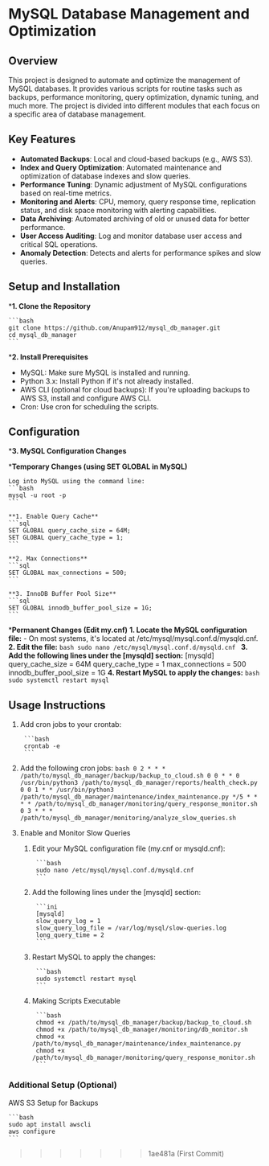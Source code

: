 # MySQL Database Management and Optimization

## Overview

This project is designed to automate and optimize the management of MySQL databases. It provides various scripts for routine tasks such as backups, performance monitoring, query optimization, dynamic tuning, and much more. The project is divided into different modules that each focus on a specific area of database management.

## Key Features

- **Automated Backups**: Local and cloud-based backups (e.g., AWS S3).
- **Index and Query Optimization**: Automated maintenance and optimization of database indexes and slow queries.
- **Performance Tuning**: Dynamic adjustment of MySQL configurations based on real-time metrics.
- **Monitoring and Alerts**: CPU, memory, query response time, replication status, and disk space monitoring with alerting capabilities.
- **Data Archiving**: Automated archiving of old or unused data for better performance.
- **User Access Auditing**: Log and monitor database user access and critical SQL operations.
- **Anomaly Detection**: Detects and alerts for performance spikes and slow queries.

## Setup and Installation

***1. Clone the Repository**

    ```bash
    git clone https://github.com/Anupam912/mysql_db_manager.git
    cd mysql_db_manager
    ```

***2. Install Prerequisites**

- MySQL: Make sure MySQL is installed and running.
- Python 3.x: Install Python if it's not already installed.
- AWS CLI (optional for cloud backups): If you're uploading backups to AWS S3, install and configure AWS CLI.
- Cron: Use cron for scheduling the scripts.

## Configuration

***3. MySQL Configuration Changes**

***Temporary Changes (using SET GLOBAL in MySQL)**

    Log into MySQL using the command line:
    ```bash
    mysql -u root -p
    ```

    **1. Enable Query Cache**
    ```sql
    SET GLOBAL query_cache_size = 64M;
    SET GLOBAL query_cache_type = 1;
    ```

    **2. Max Connections**
    ```sql
    SET GLOBAL max_connections = 500;
    ```

    **3. InnoDB Buffer Pool Size**
    ```sql
    SET GLOBAL innodb_buffer_pool_size = 1G;
    ```
***Permanent Changes (Edit my.cnf)**
    **1. Locate the MySQL configuration file:**
        - On most systems, it's located at /etc/mysql/mysql.conf.d/mysqld.cnf.
    **2. Edit the file:**
    ```bash
    sudo nano /etc/mysql/mysql.conf.d/mysqld.cnf
    ```
    **3. Add the following lines under the [mysqld] section:**
    [mysqld]
    query_cache_size = 64M
    query_cache_type = 1
    max_connections = 500
    innodb_buffer_pool_size = 1G
    **4. Restart MySQL to apply the changes:**
    ```bash
    sudo systemctl restart mysql
    ```

## Usage Instructions

1. Add cron jobs to your crontab:

        ```bash 
        crontab -e
        ```

2. Add the following cron jobs:
        ```bash
        0 2 * * * /path/to/mysql_db_manager/backup/backup_to_cloud.sh
        0 0 * * 0 /usr/bin/python3 /path/to/mysql_db_manager/reports/health_check.py
        0 0 1 * * /usr/bin/python3 /path/to/mysql_db_manager/maintenance/index_maintenance.py
        */5 * * * * /path/to/mysql_db_manager/monitoring/query_response_monitor.sh
        0 3 * * * /path/to/mysql_db_manager/monitoring/analyze_slow_queries.sh
        ```

3. Enable and Monitor Slow Queries

    1. Edit your MySQL configuration file (my.cnf or mysqld.cnf):

            ```bash
            sudo nano /etc/mysql/mysql.conf.d/mysqld.cnf
            ```

    2. Add the following lines under the [mysqld] section:

            ```ini
            [mysqld]
            slow_query_log = 1
            slow_query_log_file = /var/log/mysql/slow-queries.log
            long_query_time = 2   
            ```
    3. Restart MySQL to apply the changes:

            ```bash
            sudo systemctl restart mysql
            ```
    4. Making Scripts Executable

            ```bash
            chmod +x /path/to/mysql_db_manager/backup/backup_to_cloud.sh
            chmod +x /path/to/mysql_db_manager/monitoring/db_monitor.sh
            chmod +x /path/to/mysql_db_manager/maintenance/index_maintenance.py
            chmod +x /path/to/mysql_db_manager/monitoring/query_response_monitor.sh
            ```

### Additional Setup (Optional)

AWS S3 Setup for Backups

    ```bash
    sudo apt install awscli
    aws configure
    ```
>>>>>>> 1ae481a (First Commit)
